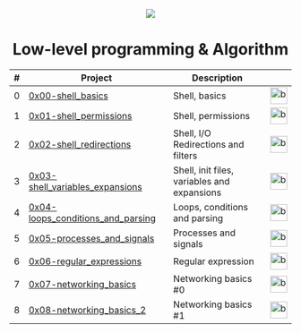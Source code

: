 <p align="center">
  <img src="https://user-images.githubusercontent.com/81387977/155136726-0acad71c-42d2-41f0-ad62-784d315048b8.png" />
</p>
<h1 align="center">Low-level programming & Algorithm</h1>

<div align="center">

| # | Project | Description |  |  
| :-----------: | ----------- | ----------- | ----------- |  
| 0 | [0x00-shell_basics](https://github.com/cabreraezequiel/holberton-system_engineering-devops/tree/master/0x00-shell_basics "0x00-shell_basics") | Shell, basics | <img src="https://camo.githubusercontent.com/bbb327d6ba7708520eaafd13396fed64d73bf5df5c4cdd0ba03cf0843f7a9340/68747470733a2f2f7777772e766563746f726c6f676f2e7a6f6e652f6c6f676f732f676e755f626173682f676e755f626173682d69636f6e2e737667" alt="bash" width="30" height="30"/> |  
| 1 | [0x01-shell_permissions](https://github.com/cabreraezequiel/holberton-system_engineering-devops/tree/master/0x01-shell_permissions "0x01-shell_permissions") | Shell, permissions | <img src="https://camo.githubusercontent.com/bbb327d6ba7708520eaafd13396fed64d73bf5df5c4cdd0ba03cf0843f7a9340/68747470733a2f2f7777772e766563746f726c6f676f2e7a6f6e652f6c6f676f732f676e755f626173682f676e755f626173682d69636f6e2e737667" alt="bash" width="30" height="30"/> |  
| 2 | [0x02-shell_redirections](https://github.com/cabreraezequiel/holberton-system_engineering-devops/tree/master/0x02-shell_redirections "0x02-shell_redirections") | Shell, I/O Redirections and filters | <img src="https://camo.githubusercontent.com/bbb327d6ba7708520eaafd13396fed64d73bf5df5c4cdd0ba03cf0843f7a9340/68747470733a2f2f7777772e766563746f726c6f676f2e7a6f6e652f6c6f676f732f676e755f626173682f676e755f626173682d69636f6e2e737667" alt="bash" width="30" height="30"/> |  
| 3 | [0x03-shell_variables_expansions](https://github.com/cabreraezequiel/holberton-system_engineering-devops/tree/master/0x03-shell_variables_expansions "0x03-shell_variables_expansions") | Shell, init files, variables and expansions | <img src="https://camo.githubusercontent.com/bbb327d6ba7708520eaafd13396fed64d73bf5df5c4cdd0ba03cf0843f7a9340/68747470733a2f2f7777772e766563746f726c6f676f2e7a6f6e652f6c6f676f732f676e755f626173682f676e755f626173682d69636f6e2e737667" alt="bash" width="30" height="30"/> |  
| 4 | [0x04-loops_conditions_and_parsing](https://github.com/cabreraezequiel/holberton-system_engineering-devops/tree/master/0x04-loops_conditions_and_parsing "0x04-loops_conditions_and_parsing") | Loops, conditions and parsing  | <img src="https://camo.githubusercontent.com/bbb327d6ba7708520eaafd13396fed64d73bf5df5c4cdd0ba03cf0843f7a9340/68747470733a2f2f7777772e766563746f726c6f676f2e7a6f6e652f6c6f676f732f676e755f626173682f676e755f626173682d69636f6e2e737667" alt="bash" width="30" height="30"/> |  
| 5 | [0x05-processes_and_signals](https://github.com/cabreraezequiel/holberton-system_engineering-devops/tree/master/0x05-processes_and_signals "0x05-processes_and_signals") | Processes and signals | <img src="https://camo.githubusercontent.com/bbb327d6ba7708520eaafd13396fed64d73bf5df5c4cdd0ba03cf0843f7a9340/68747470733a2f2f7777772e766563746f726c6f676f2e7a6f6e652f6c6f676f732f676e755f626173682f676e755f626173682d69636f6e2e737667" alt="bash" width="30" height="30"/> |  
| 6 | [0x06-regular_expressions](https://github.com/cabreraezequiel/holberton-system_engineering-devops/tree/master/0x06-regular_expressions "0x06-regular_expressions") | Regular expression | <img src="https://camo.githubusercontent.com/bbb327d6ba7708520eaafd13396fed64d73bf5df5c4cdd0ba03cf0843f7a9340/68747470733a2f2f7777772e766563746f726c6f676f2e7a6f6e652f6c6f676f732f676e755f626173682f676e755f626173682d69636f6e2e737667" alt="bash" width="30" height="30"/> |  
| 7 | [0x07-networking_basics](https://github.com/cabreraezequiel/holberton-system_engineering-devops/tree/master/0x07-networking_basics "0x07-networking_basics") | Networking basics #0 | <img src="https://camo.githubusercontent.com/bbb327d6ba7708520eaafd13396fed64d73bf5df5c4cdd0ba03cf0843f7a9340/68747470733a2f2f7777772e766563746f726c6f676f2e7a6f6e652f6c6f676f732f676e755f626173682f676e755f626173682d69636f6e2e737667" alt="bash" width="30" height="30"/> |  
| 8 | [0x08-networking_basics_2](https://github.com/cabreraezequiel/holberton-system_engineering-devops/tree/master/0x08-networking_basics_2 "0x08-networking_basics_2") | Networking basics #1 | <img src="https://camo.githubusercontent.com/bbb327d6ba7708520eaafd13396fed64d73bf5df5c4cdd0ba03cf0843f7a9340/68747470733a2f2f7777772e766563746f726c6f676f2e7a6f6e652f6c6f676f732f676e755f626173682f676e755f626173682d69636f6e2e737667" alt="bash" width="30" height="30"/> |  

</div>
